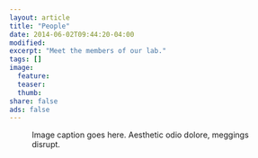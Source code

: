 ```yaml
---
layout: article
title: "People"
date: 2014-06-02T09:44:20-04:00
modified:
excerpt: "Meet the members of our lab."
tags: []
image:
  feature:
  teaser:
  thumb:
share: false
ads: false
---
```


<figure>
	<img src="bio-photo.jpg" alt="">
	<figcaption>Image caption goes here. Aesthetic odio dolore, meggings disrupt.</figcaption>
</figure>
